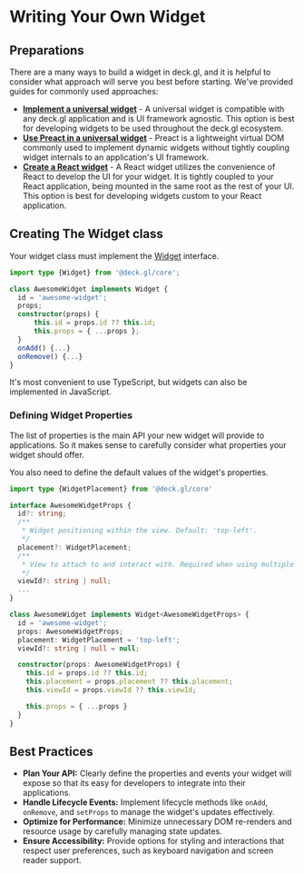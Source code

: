 # Writing Your Own Widget

## Preparations

There are a many ways to build a widget in deck.gl, and it is helpful to consider what approach will serve you best before starting. We've provided guides for commonly used approaches: 

* **[Implement a universal widget](./universal-widgets.md)** - A universal widget is compatible with any deck.gl application and is UI framework agnostic. This option is best for developing widgets to be used throughout the deck.gl ecosystem.
* **[Use Preact in a universal widget](./preact-widgets.md)** - Preact is a lightweight virtual DOM commonly used to implement dynamic widgets without tightly coupling widget internals to an application's UI framework.
* **[Create a React widget](./react-widgets.md)** - A React widget utilizes the convenience of React to develop the UI for your widget. It is tightly coupled to your React application, being mounted in the same root as the rest of your UI. This option is best for developing widgets custom to your React application. 


## Creating The Widget class

Your widget class must implement the [Widget](../../api-reference/core/widget.md) interface.

```ts
import type {Widget} from '@deck.gl/core';

class AwesomeWidget implements Widget {
  id = 'awesome-widget';
  props;
  constructor(props) {
      this.id = props.id ?? this.id;
      this.props = { ...props };
  }
  onAdd() {...}
  onRemove() {...}
}
```

It's most convenient to use TypeScript, but widgets can also be implemented in JavaScript.

### Defining Widget Properties

The list of properties is the main API your new widget will provide to
applications. So it makes sense to carefully consider what properties
your widget should offer.

You also need to define the default values of the widget's properties.

```ts
import type {WidgetPlacement} from '@deck.gl/core'

interface AwesomeWidgetProps {
  id?: string;
  /**
   * Widget positioning within the view. Default: 'top-left'.
   */
  placement?: WidgetPlacement;
  /**
   * View to attach to and interact with. Required when using multiple views. Default: null
   */
  viewId?: string | null;
  ...
}

class AwesomeWidget implements Widget<AwesomeWidgetProps> {
  id = 'awesome-widget';
  props: AwesomeWidgetProps;
  placement: WidgetPlacement = 'top-left';
  viewId?: string | null = null;

  constructor(props: AwesomeWidgetProps) {
    this.id = props.id ?? this.id;
    this.placement = props.placement ?? this.placement;
    this.viewId = props.viewId ?? this.viewId;

    this.props = { ...props }
  }
}
```

## Best Practices

- **Plan Your API:** Clearly define the properties and events your widget will expose so that its easy for developers to integrate into their applications.
- **Handle Lifecycle Events:** Implement lifecycle methods like `onAdd`, `onRemove`, and `setProps` to manage the widget's updates effectively.
- **Optimize for Performance:** Minimize unnecessary DOM re-renders and resource usage by carefully managing state updates.
- **Ensure Accessibility:** Provide options for styling and interactions that respect user preferences, such as keyboard navigation and screen reader support.